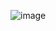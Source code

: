 ![image](https://user-images.githubusercontent.com/87508144/133630669-221b01ff-2ae5-4846-8b42-493c7ef1291a.png)




